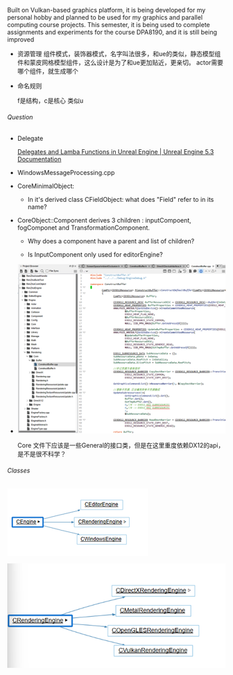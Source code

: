 Built on Vulkan-based graphics platform, it is being developed for my personal hobby and planned to be used for my graphics and parallel computing course projects. This semester, it is being used to complete assignments and experiments for the course DPA8190, and it is still being improved

- 资源管理
  组件模式，装饰器模式，名字叫法很多，和ue的类似，静态模型组件和蒙皮网格模型组件，这么设计是为了和ue更加贴近，更亲切。
  actor需要哪个组件，就生成哪个
  
- 命名规则

  f是结构，c是核心 类似u

###### Question

- Delegate 

  [Delegates and Lamba Functions in Unreal Engine | Unreal Engine 5.3 Documentation](https://docs.unrealengine.com/5.3/en-US/delegates-and-lamba-functions-in-unreal-engine/)

- WindowsMessageProcessing.cpp

- CoreMinimalObject: 

  - In it's derived class CFieldObject: what does "Field" refer to in its name? 

- CoreObject::Component derives 3 children : inputCompoent, fogComponet and TransformationComponent. 

  - Why does a component have a parent and list of children?

  - Is InputComponent only used for editorEngine?

- ![](NoteImage\Question01.png)

  Core	文件下应该是一些General的接口类，但是在这里重度依赖DX12的api，是不是很不科学？

###### Classes

![](NoteImage\CEngine.png)

![](NoteImage\CRenderingEngine.png)